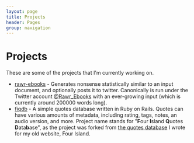 ```yaml
---
layout: page
title: Projects
header: Pages
group: navigation
---
```

# Projects
These are some of the projects that I'm currently working on.

* [rawr-ebooks](http://github.com/hatkirby/rawr-ebooks) - Generates nonsense statistically similar to an input document, and optionally posts it to twitter. Canonically is run under the Twitter account [@Rawr_Ebooks](https://twitter.com/Rawr_Ebooks) with an ever-growing input (which is currently around 200000 words long).
* [fiqdb](http://github.com/hatkirby/fiqdb) - A simple quotes database written in Ruby on Rails. Quotes can have various amounts of metadata, including rating, tags, notes, an audio version, and more. Project name stands for "**F**our **I**sland **Q**uotes **D**ata**b**ase", as the project was forked from [the quotes database](http://quotes.fourisland.com/) I wrote for my old website, Four Island.